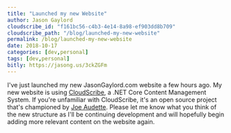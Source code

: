 ```yaml
---
title: "Launched my new Website"
author: Jason Gaylord
cloudscribe_id: "f161bc56-c4b3-4e14-8a98-ef903dd8b709"
cloudscribe_path: "/blog/launched-my-new-website"
permalink: /blog/launched-my-new-website
date: 2018-10-17
categories: [dev,personal]
tags: [dev,personal]
bitly: https://jasong.us/3ckZGFm
---
```


I've just launched my new JasonGaylord.com website a few hours ago. My new website is using [CloudScribe](https://jasong.us/3bogZVs), a .NET Core Content Management System. If you're unfamiliar with CloudScribe, it's an open source project that's championed by [Joe Audette](https://jasong.us/2WLOonB). Please let me know what you think of the new structure as I'll be continuing development and will hopefully begin adding more relevant content on the website again.